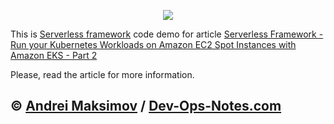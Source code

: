 <p align="center">
  <a href="https://hands-on.cloud/serverless-framework-run-your-kubernetes-workloads-on-amazon-ec-2-spot-instances-with-amazon-eks-part-2/" target="_blank"><img src="https://raw.githubusercontent.com/hands-on-cloud/hands-on.cloud/master/src/pages/Serverless%20Framework%20-%20Run%20your%20Kubernetes%20Workloads%20on%20Amazon%20EC2%20Spot%20Instances%20with%20Amazon%20EKS%20-%20Part%202/Serverless-Framework-Run-your-Kubernetes-Workloads-on-Amazon-EC2-Spot-Instances-with-Amazon-EKS-Part-2.png"></a>
</p>

This is [Serverless framework](https://serverless.com/) code demo for article [Serverless Framework - Run your Kubernetes Workloads on Amazon EC2 Spot Instances with Amazon EKS - Part 2](https://hands-on.cloud/serverless-framework-run-your-kubernetes-workloads-on-amazon-ec-2-spot-instances-with-amazon-eks-part-2/)

Please, read the article for more information.

&copy; [Andrei Maksimov](https://www.linkedin.com/in/avmaksimov/) / [Dev-Ops-Notes.com](https://dev-ops-notes.com)
--
